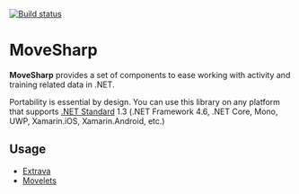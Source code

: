[![Build status](https://ci.appveyor.com/api/projects/status/c6yfq15sh7300anj?svg=true)](https://ci.appveyor.com/project/gabornemeth/movesharp)

# MoveSharp

**MoveSharp** provides a set of components to ease working with activity and training related data in .NET.

Portability is essential by design. You can use this library on any platform that supports [.NET Standard](https://docs.microsoft.com/en-us/dotnet/standard/net-standard) 1.3 (.NET Framework 4.6, .NET Core, Mono, UWP, Xamarin.iOS, Xamarin.Android, etc.)

## Usage

* [Extrava](http://www.extravaapp.com/)
* [Movelets](https://www.movelets.com/)
